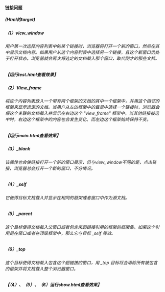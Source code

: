 #### 链接问题

##### (Html的target)

##### （1）view_window

###### 用户第一次选择内容列表中的某个链接时，浏览器将打开一个新的窗口，然后在其中显示文档内容。如果用户从这个内容列表中选择另一个链接，且这个新窗口仍处于打开状态，浏览器就会再次将选定的文档载入那个窗口，取代刚才的那些文档。

##### 【运行test.html查看效果】

##### （2）View_frame

###### 将这个内容列表放入一个带有两个框架的文档的其中一个框架中，并用这个相邻的框架来显示选定的文档。当用户从左边框架中的目录中选择一个链接时，浏览器会将这个关联的文档载入并显示在右边这个 "view_frame" 框架中。当其他链接被选中时，右边这个框架中的内容也会发生变化，而左边这个框架始终保持不变。

##### 【运行main.html查看效果】

##### （3）_blank

###### 该属性也会使链接打开一个新的窗口展示，但与view_window不同的是，点击链接，浏览器总会打开一个新的窗口，不分情况。

##### （4）_self

###### 它使得目标文档载入并显示在相同的框架或者窗口中作为源文档。

##### （5）_parent

###### 这个目标使得文档载入父窗口或者包含来超链接引用的框架的框架集。如果这个引用是在窗口或者在顶级框架中，那么它与目标 _self 等效。

##### （6）_top

###### 这个目标使得文档载入包含这个超链接的窗口，用 _top 目标将会清除所有被包含的框架并将文档载入整个浏览器窗口。

##### 【（4）、（5）、（6）运行show.html查看效果】
